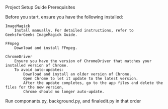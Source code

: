 Project Setup Guide
Prerequisites

Before you start, ensure you have the following installed:

    ImageMagick
        Install manually. For detailed instructions, refer to GeeksforGeeks ImageMagick Guide.

    FFmpeg
        Download and install FFmpeg.

    ChromeDriver
        Ensure you have the version of ChromeDriver that matches your installed version of Chrome.
        To avoid auto-updates:
            Download and install an older version of Chrome.
            Open Chrome to let it update to the latest version.
            After the update completes, go to the app files and delete the files for the new version.
            Chrome should no longer auto-update.
Run componants.py, background.py, and finaledit.py in that order
